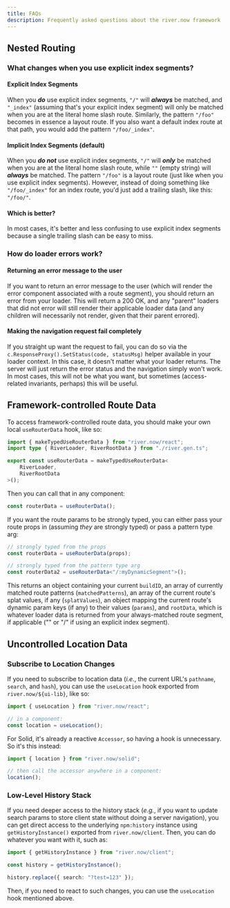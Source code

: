 ```yaml
---
title: FAQs
description: Frequently asked questions about the river.now framework
---
```


## Nested Routing

### What changes when you use explicit index segments?

#### Explicit Index Segments

When you **_do_** use explicit index segments, `"/"` will **_always_** be
matched, and `"_index"` (assuming that's your explicit index segment) will only
be matched when you are at the literal home slash route. Similarly, the pattern
`"/foo"` becomes in essence a layout route. If you also want a default index
route at that path, you would add the pattern `"/foo/_index"`.

#### Implicit Index Segments (default)

When you **_do not_** use explicit index segments, `"/"` will **_only_** be
matched when you are at the literal home slash route, while `""` (empty string)
will **_always_** be matched. The pattern `"/foo"` is a layout route (just like
when you use explicit index segments). However, instead of doing something like
`"/foo/_index"` for an index route, you'd just add a trailing slash, like this:
`"/foo/"`.

#### Which is better?

In most cases, it's better and less confusing to use explicit index segments
because a single trailing slash can be easy to miss.

### How do loader errors work?

#### Returning an error message to the user

If you want to return an error message to the user (which will render the error
component associated with a route segment), you should return an error from your
loader. This will return a 200 OK, and any "parent" loaders that did not error
will still render their applicable loader data (and any children will
necessarily not render, given that their parent errored).

#### Making the navigation request fail completely

If you straight up want the request to fail, you can do so via the
`c.ResponseProxy().SetStatus(code, statusMsg)` helper available in your loader
context. In this case, it doesn't matter what your loader returns. The server
will just return the error status and the navigation simply won't work. In most
cases, this will not be what you want, but sometimes (access-related invariants,
perhaps) this will be useful.

## Framework-controlled Route Data

To access framework-controlled route data, you should make your own local
`useRouterData` hook, like so:

```ts
import { makeTypedUseRouterData } from "river.now/react";
import type { RiverLoader, RiverRootData } from "./river.gen.ts";

export const useRouterData = makeTypedUseRouterData<
	RiverLoader,
	RiverRootData
>();
```

Then you can call that in any component:

```ts
const routerData = useRouterData();
```

If you want the route params to be strongly typed, you can either pass your
route props in (assuming _they_ are strongly typed) or pass a pattern type arg:

```ts
// strongly typed from the props
const routerData = useRouterData(props);

// strongly typed from the pattern type arg
const routerData2 = useRouterData<"/:myDynamicSegment">();
```

This returns an object containing your current `buildID`, an array of currently
matched route patterns (`matchedPatterns`), an array of the current route's
splat values, if any (`splatValues`), an object mapping the current route's
dynamic param keys (if any) to their values (`params`), and `rootData`, which is
whatever loader data is returned from your always-matched route segment, if
applicable ("" or "/" if using an explicit index segment).

## Uncontrolled Location Data

### Subscribe to Location Changes

If you need to subscribe to location data (_i.e._, the current URL's `pathname`,
`search`, and `hash`), you can use the `useLocation` hook exported from
`river.now/${ui-lib}`, like so:

```ts
import { useLocation } from "river.now/react";

// in a component:
const location = useLocation();
```

For Solid, it's already a reactive `Accessor`, so having a hook is unnecessary.
So it's this instead:

```ts
import { location } from "river.now/solid";

// then call the accessor anywhere in a component:
location();
```

### Low-Level History Stack

If you need deeper access to the history stack (_e.g._, if you want to update
search params to store client state without doing a server navigation), you can
get direct access to the underlying `npm:history` instance using
`getHistoryInstance()` exported from `river.now/client`. Then, you can do
whatever you want with it, such as:

```ts
import { getHistoryInstance } from "river.now/client";

const history = getHistoryInstance();

history.replace({ search: "?test=123" });
```

Then, if you need to react to such changes, you can use the `useLocation` hook
mentioned above.
